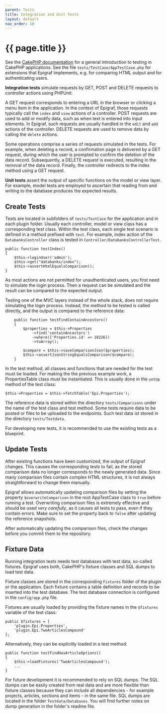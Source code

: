 ```yaml
---
parent: Tests
title: Integration and Unit Tests
layout: default
nav_order: 10
---
```

# {{ page.title }}

See the [CakePHP documentation](https://book.cakephp.org/4/en/development/testing.html)
for a general introduction to testing in CakePHP applications.
See the file `tests/TestCase/AppTestCase.php` for extensions that Epigraf implements,
e.g. for comparing HTML output and for authenticating users.

**Integration tests** simulate requests by GET, POST and DELETE requests to controller actions
using PHPUnit.

A GET request corresponds to entering a URL in the browser or clicking a menu item in the application.
In the context of Epigraf, those requests typically call the `index` and `view` actions of a controller.
POST requests are used to add or modify data, such as when text is entered into input elements.
In Epigraf, such requests are usually handled in the `edit` and `add` actions of the controller.
DELETE requests are used to remove data by calling the `delete` actions.

Some operations comprise a series of requests simulated in the tests.
For example, when deleting a record, a confirmation page is delivered by a GET request,
during which the user is prompted to confirm the deletion of the data record.
Subsequently, a DELETE request is executed, resulting in the removal of the data record.
Finally, the controller redirects to the index method using a GET request.

**Unit tests** assert the output of specific functions on the model or view layer.
For example, model tests are employed to ascertain that reading from and writing to the database
produces the expected results.


## Create Tests

Tests are located in subfolders of `tests/TestCase` for the application and in each plugin folder.
Usually each controller, model or view class has a corresponding test class.
Within the test class, each single test scenario is defined in a method prefixed with `test`.
For example, index action of the `DatabanksController` class is tested in `Controller/DatabanksControllerTest`.

```
public function testIndex()
{
    $this->loginUser('admin');
    $this->get("databanks/index");
    $this->assertHtmlEqualsComparison();
}
```

As most actions are not permitted for unauthenticated users,
you first need to simulate the login process. Then a request can be simulated
and the result can be compared to the expected output.

Testing one of the MVC layers instead of the whole stack, does not require simulating the login process.
Instead, the method to be tested is called directly, and the output is compared to the reference data:

```
    public function testFindContainAncestors()
    {
        $properties = $this->Properties
            ->find('containAncestors')
            ->where(['Properties.id' => 10226])
            ->toArray();

        $compare = $this->saveComparisonJson($properties);
        $this->assertJsonStringEqualsComparison($compare);
    }
```

In the test method, all classes and functions that are needed for the test must be loaded.
For making the the previous example work, a PropertiesTable class must be instantiated.
This is usually done in the `setUp` method of the test class:
```
$this->Properties = $this->fetchTable('Epi.Properties');
```


The reference data is stored within the directory `tests/Comparisons` under
the name of the test class and test method. Some tests require data to be posted or files to be uploaded to the endpoints.
Such test data ist stored in the directory `tests/Testdata`.

For developing new tests, it is recommended to use the existing tests as a blueprint.

## Update Tests

After existing functions have been customized, the output of Epigraf changes.
This causes the corresponding tests to fail, as the stored comparison data no longer corresponds
to the newly generated data. Since many comparison files contain complex HTML structures,
it is not always straightforward to change them manually.

Epigraf allows automatically updating comparison files by setting
the property `$overwriteComparison` in the root AppTestCase class to `true` before running a test.
Overwriting comparison files is extremely effective and should be used _very carefully_,
as it causes all tests to pass, even if they contain errors.
Make sure to set the property back to `false` after updating the reference snapshots.

After automatically updating the comparison files, check the changes before you commit them to the repository.

## Fixture Data

Running integration tests needs test databases with test data, so-called fixtures.
Epigraf uses both, CakePHP's fixture classes and SQL dumps to load test data.

Fixture classes are stored in the corresponding `Fixtures` folder of the plugin or the application. Each fixture
contains a table definition and records to be inserted into the test database. The test database
connection is configured in the `config/app.php` file.

Fixtures are usually loaded by providing the fixture names in the `$fixtures` variable of the test class:

```
public $fixtures = [
	'plugin.Epi.Properties',
	'plugin.Epi.TwoArticlesCompound'
];
```

Alternatively, they can be explicitly loaded in a test method:
```
public function testFindHasArticleOptions()
{
	$this->loadFixtures('TwoArticlesCompound');
	...
}
```

For future development it is recommended to rely on SQL dumps.
The SQL dumps can be easily created from real data and are more flexible than fixture classes
because they can include all dependencies - for example projects, articles, sections and items -
in the same file. SQL dumps are located in the folder `Testdata/Databases`.
You will find further notes on dump generation in the folder's readme file.

